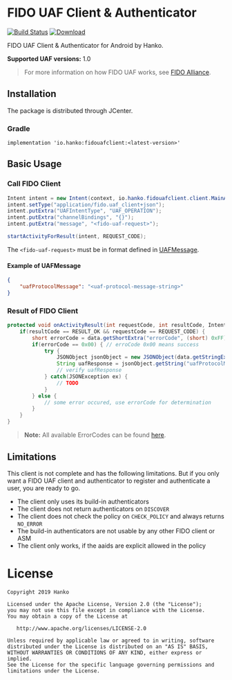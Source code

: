 # FIDO UAF Client & Authenticator
[![Build Status](https://travis-ci.org/teamhanko/fidouafclient.svg?branch=master)](https://travis-ci.org/teamhanko/fidouafclient)
[![Download](https://api.bintray.com/packages/hanko/android/fidouafclient/images/download.svg)](https://bintray.com/hanko/android/fidouafclient/_latestVersion)

FIDO UAF Client & Authenticator for Android by Hanko.

**Supported UAF versions:** 1.0

> For more information on how FIDO UAF works, see [FIDO Alliance](https://fidoalliance.org/specifications/download/).

## Installation

The package is distributed through JCenter.

### Gradle

`implementation 'io.hanko:fidouafclient:<latest-version>'`

## Basic Usage

### Call FIDO Client

```java
Intent intent = new Intent(context, io.hanko.fidouafclient.client.MainActivity.class);
intent.setType("application/fido.uaf_client+json");
intent.putExtra("UAFIntentType", "UAF_OPERATION");
intent.putExtra("channelBindings", "{}");
intent.putExtra("message", "<fido-uaf-request>");

startActivityForResult(intent, REQUEST_CODE);
```

The `<fido-uaf-request>` must be in format defined in [UAFMessage](https://fidoalliance.org/specs/fido-uaf-v1.0-ps-20141208/fido-uaf-client-api-transport-v1.0-ps-20141208.html#uafmessage-dictionary).

#### Example of UAFMessage
```json
{
	"uafProtocolMessage": "<uaf-protocol-message-string>"
}
```

### Result of FIDO Client

```java
protected void onActivityResult(int requestCode, int resultCode, Intent data) {
	if(resultCode == RESULT_OK && requestCode == REQUEST_CODE) {
		short errorCode = data.getShortExtra("errorCode", (short) 0xFF);
		if(errorCode == 0x00) { // erroCode 0x00 means success
			try {
				JSONObject jsonObject = new JSONObject(data.getStringExtra("message"));
				String uafResponse = jsonObject.getString("uafProtocolMessage");
				// verify uafResponse
			} catch(JSONException ex) {
				// TODO
			}
		} else {
			// some error occured, use errorCode for determination
		}
	}
}
```

> **Note:** All available ErrorCodes can be found [here](https://fidoalliance.org/specs/fido-uaf-v1.1-ps-20170202/fido-uaf-client-api-transport-v1.1-ps-20170202.html#errorcode-interface).

## Limitations

This client is not complete and has the following limitations. But if you only want a FIDO UAF client and authenticator to register and authenticate a user, you are ready to go.

- The client only uses its build-in authenticators
- The client does not return authenticators on `DISCOVER`
- The client does not check the policy on `CHECK_POLICY` and always returns `NO_ERROR`
- The build-in authenticators are not usable by any other FIDO client or ASM
- The client only works, if the aaids are explicit allowed in the policy

# License

	Copyright 2019 Hanko

    Licensed under the Apache License, Version 2.0 (the "License");
    you may not use this file except in compliance with the License.
    You may obtain a copy of the License at

       http://www.apache.org/licenses/LICENSE-2.0

    Unless required by applicable law or agreed to in writing, software
    distributed under the License is distributed on an "AS IS" BASIS,
    WITHOUT WARRANTIES OR CONDITIONS OF ANY KIND, either express or implied.
    See the License for the specific language governing permissions and
    limitations under the License.